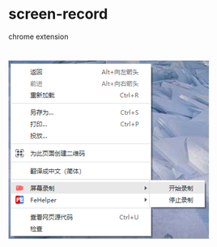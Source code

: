 # screen-record
chrome extension
#
![image](https://raw.githubusercontent.com/taylorchen709/markdown-images/master/screen-record/menu.png)
